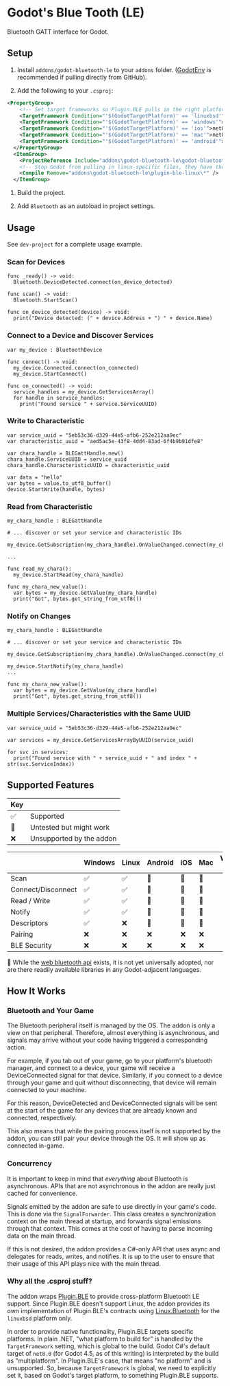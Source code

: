# Godot's Blue Tooth (LE)
Bluetooth GATT interface for Godot.


## Setup

1. Install `addons/godot-bluetooth-le` to your `addons` folder. ([GodotEnv](https://github.com/chickensoft-games/GodotEnv) is recommended if pulling directly from GitHub).

1. Add the following to your `.csproj`:
```xml
<PropertyGroup>
    <!-- Set target frameworks so Plugin.BLE pulls in the right platform-specific implementation. -->
    <TargetFramework Condition="'$(GodotTargetPlatform)' == 'linuxbsd'">net8.0</TargetFramework>
    <TargetFramework Condition="'$(GodotTargetPlatform)' == 'windows'">net8.0-windows10.0.22000</TargetFramework>
    <TargetFramework Condition="'$(GodotTargetPlatform)' == 'ios'">net8.0-ios</TargetFramework>
    <TargetFramework Condition="'$(GodotTargetPlatform)' == 'mac'">net8.0-maccatalyst</TargetFramework>
    <TargetFramework Condition="'$(GodotTargetPlatform)' == 'android'">net8.0-android34.0</TargetFramework>
  </PropertyGroup>
  <ItemGroup>
    <ProjectReference Include="addons\godot-bluetooth-le\godot-bluetooth-le.csproj" />
    <!-- Stop Godot from pulling in linux-specific files, they have their own .csproj -->
    <Compile Remove="addons\godot-bluetooth-le\plugin-ble-linux\*" />
  </ItemGroup>
```

1. Build the project.

1. Add `Bluetooth` as an autoload in project settings.

## Usage

See `dev-project` for a complete usage example.

### Scan for Devices
```gdscript
func _ready() -> void:
  Bluetooth.DeviceDetected.connect(on_device_detected)

func scan() -> void:
  Bluetooth.StartScan()

func on_device_detected(device) -> void:
  print("Device detected: (" + device.Address + ") " + device.Name)
```


### Connect to a Device and Discover Services
```gdscript
var my_device : BluetoothDevice

func connect() -> void:
  my_device.Connected.connect(on_connected)
  my_device.StartConnect()

func on_connected() -> void:
  service_handles = my_device.GetServicesArray()
  for handle in service_handles:
    print("Found service " + service.ServiceUUID)
```

### Write to Characteristic
```gdscript
var service_uuid = "5eb53c36-d329-44e5-afb6-252e212aa9ec"
var characteristic_uuid = "aed5ac5e-43f8-4dd4-83ad-6f4b9b91dfe8"

var chara_handle = BLEGattHandle.new()
chara_handle.ServiceUUID = service_uuid
chara_handle.CharacteristicUUID = characteristic_uuid

var data = "hello"
var bytes = value.to_utf8_buffer()
device.StartWrite(handle, bytes)
```

### Read from Characteristic
```gdscript
my_chara_handle : BLEGattHandle

# ... discover or set your service and characteristic IDs

my_device.GetSubscription(my_chara_handle).OnValueChanged.connect(my_chara_new_value)

...

func read_my_chara():
  my_device.StartRead(my_chara_handle)

func my_chara_new_value():
  var bytes = my_device.GetValue(my_chara_handle)
  print("Got", bytes.get_string_from_utf8())

```

### Notify on Changes
```gdscript
my_chara_handle : BLEGattHandle

# ... discover or set your service and characteristic IDs

my_device.GetSubscription(my_chara_handle).OnValueChanged.connect(my_chara_new_value)

my_device.StartNotify(my_chara_handle)
...

func my_chara_new_value():
  var bytes = my_device.GetValue(my_chara_handle)
  print("Got", bytes.get_string_from_utf8())

```

### Multiple Services/Characteristics with the Same UUID
```gdscript
var service_uuid = "5eb53c36-d329-44e5-afb6-252e212aa9ec"

var services = my_device.GetServicesArrayByUUID(service_uuid)

for svc in services:
  print("Found service with " + service_uuid + " and index " + str(svc.ServiceIndex))
```

## Supported Features

|Key||
|--|--|
|✅| Supported |
|🤷| Untested but might work  |
|❌| Unsupported by the addon |

|                    | Windows | Linux | Android | iOS | Mac | Web 🛑 |
|--------------------|---------|-------|---------|-----|-----|-----|
| Scan               |✅|✅|🤷|🤷|🤷||
| Connect/Disconnect |✅|✅|🤷|🤷|🤷||
| Read / Write       |✅|✅|🤷|🤷|🤷||
| Notify             |✅|✅|🤷|🤷|🤷||
| Descriptors        |✅|❌|🤷|🤷|🤷||
| Pairing            |❌|❌|❌|❌|❌||
| BLE Security       |❌|❌|❌|❌|❌||

🛑 While the [web bluetooth api]() exists, it is not yet universally adopted, nor are there readily available libraries in any Godot-adjacent languages.

## How It Works

### Bluetooth and Your Game

The Bluetooth peripheral itself is managed by the OS. The addon is only
a view on that peripheral. Therefore, almost everything is asynchronous, and 
signals may arrive without your code having triggered a corresponding action.

For example, if you tab out of your game, go to your platform's bluetooth 
manager, and connect to a device, your game will receive a DeviceConnected signal
for that device. Similarly, if you connect to a device through your game and quit
without disconnecting, that device will remain connected to your machine.

For this reason, DeviceDetected and DeviceConnected signals will be sent at the
start of the game for any devices that are already known and connected, respectively.

This also means that while the pairing process itself is not supported by the addon,
 you can still pair your device through the OS. It will show up as connected in-game.

### Concurrency

It is important to keep in mind that *everything* about Bluetooth is asynchronous. 
APIs that are not asynchronous in the addon are really just cached for convenience.

Signals emitted by the addon are safe to use directly in your game's code. This is
done via the `SignalForwarder`. This class creates a synchronization context on the main
thread at startup, and forwards signal emissions through that context. This comes at the cost
of having to parse incoming data on the main thread. 

If this is not desired, the addon provides a C#-only API that uses async and delegates
for reads, writes, and notifies. It is up to the user to ensure that their usage of
this API plays nice with the main thread.

### Why all the .csproj stuff?

The addon wraps [Plugin.BLE](https://github.com/dotnet-bluetooth-le/dotnet-bluetooth-le) to 
provide cross-platform Bluetooth LE support. Since Plugin.BLE doesn't support Linux, the
addon provides its own implementation of Plugin.BLE's contracts using 
[Linux.Bluetooth](https://github.com/SuessLabs/Linux.Bluetooth)
for the `linuxbsd` platform only.

In order to provide native functionality, Plugin.BLE targets specific platforms. In plain
.NET, "what platform to build for" is handled by the `TargetFramework` setting, which is
global to the build. Godot C#'s default target of `net8.0` (for Godot 4.5, as of this writing)
is interpreted by the build as "multiplatform". In Plugin.BLE's case, that means
"no platform" and is unsupported. So, because `TargetFramework` is global, we
need to explicitly set it, based on Godot's target platform, to something
Plugin.BLE supports.